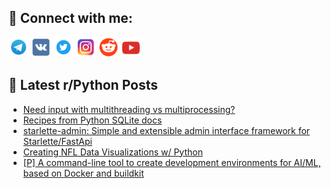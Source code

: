 ## 🔎 Connect with me:
[<img src="https://github.com/bullbesh/bullbesh/blob/main/images/Telegram.png" width="32" height="32" />](https://t.me/bullbesh)
[<img src="https://github.com/bullbesh/bullbesh/blob/main/images/VK.png" width="32" height="32" />](https://vk.com/bullbesh)
[<img src="https://github.com/bullbesh/bullbesh/blob/main/images/Twitter.png" width="32" height="32" />](https://twitter.com/bullbesh1)
[<img src="https://github.com/bullbesh/bullbesh/blob/main/images/Instagram.png" width="32" height="32" />](https://www.instagram.com/bullbesh)
[<img src="https://github.com/bullbesh/bullbesh/blob/main/images/Reddit.png" width="32" height="32" />](https://www.reddit.com/user/bullbesh)
[<img src="https://github.com/bullbesh/bullbesh/blob/main/images/YouTube.png" width="32" height="32" />](https://www.youtube.com/channel/UCtfjRs6uzgq5mfm8S06WTcg)

## 📕 Latest r/Python Posts
<!-- BLOG-POST-LIST:START -->
- [Need input with multithreading vs multiprocessing?](https://www.reddit.com/r/Python/comments/xc574c/need_input_with_multithreading_vs_multiprocessing/)
- [Recipes from Python SQLite docs](https://www.reddit.com/r/Python/comments/xc0g0b/recipes_from_python_sqlite_docs/)
- [starlette-admin: Simple and extensible admin interface framework for Starlette/FastApi](https://www.reddit.com/r/Python/comments/xbz8jd/starletteadmin_simple_and_extensible_admin/)
- [Creating NFL Data Visualizations w/ Python](https://www.reddit.com/r/Python/comments/xbz1wh/creating_nfl_data_visualizations_w_python/)
- [[P] A command-line tool to create development environments for AI/ML, based on Docker and buildkit](https://www.reddit.com/r/Python/comments/xbyqbv/p_a_commandline_tool_to_create_development/)
<!-- BLOG-POST-LIST:END -->
